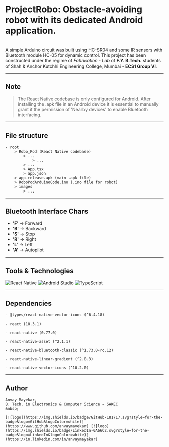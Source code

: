 # ProjectRobo: Obstacle-avoiding robot with its dedicated Android application.
\
A simple Arduino circuit was built using HC-SR04 and some IR sensors with Bluetooth module HC-05 for dynamic control.
This project has been constructed under the regime of _Fabrication - Lab_ of **F.Y. B.Tech.** students of Shah & Anchor Kutchhi Engineering College, Mumbai - **ECS1 Group VI**.


---

## Note

> The React Native codebase is only configured for Android.
> After installing the .apk file in an Android device it is essential to manually grant it the permission of 'Nearby devices' to enable Bluetooth interfacing.

---

## File structure

    - root
        > Robo_Pod (React Native codebase)
            > ...
                > ...
            > ...
            > App.tsx
            > app.json
        > app-release.apk (main .apk file)
        > RoboPodArduinoCode.ino (.ino file for robot)
        > images
            > ...

---

## Bluetooth Interface Chars

- **'F'** -> Forward
- **'B'** -> Backward
- **'S'** -> Stop
- **'R'** -> Right
- **'L'** -> Left
- **'A'** -> Autopilot

---

## Tools & Technologies

![React Native](https://img.shields.io/badge/react_native-%2320232a.svg?style=for-the-badge&logo=react&logoColor=%2361DAFB) ![Android Studio](https://img.shields.io/badge/android%20studio-346ac1?style=for-the-badge&logo=android%20studio&logoColor=white) ![TypeScript](https://img.shields.io/badge/typescript-%23007ACC.svg?style=for-the-badge&logo=typescript&logoColor=white)
&nbsp;

---

## Dependencies

    - @types/react-native-vector-icons (^6.4.18)

    - react (18.3.1)

    - react-native (0.77.0)

    - react-native-asset (^2.1.1)

    - react-native-bluetooth-classic (^1.73.0-rc.12)

    - react-native-linear-gradient (^2.8.3)

    - react-native-vector-icons (^10.2.0)

---

## Author

    Anvay Mayekar,
    B. Tech. in Electronics & Computer Science ~ SAKEC
    &nbsp;

    [![logo](https://img.shields.io/badge/GitHub-181717.svg?style=for-the-badge&logo=GitHub&logoColor=white)](https://www.github.com/anvaymayekar) [![logo](https://img.shields.io/badge/LinkedIn-0A66C2.svg?style=for-the-badge&logo=LinkedIn&logoColor=white)](https://in.linkedin.com/in/anvaymayekar)
